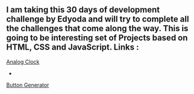 I am taking this 30 days of development challenge by Edyoda and will try to complete all the challenges that come along the way.
This is going to be interesting set of Projects based on HTML, CSS and JavaScript.
Links :
-
[Analog Clock](https://644a898ba163880e6324c6f8--leafy-beignet-86013e.netlify.app/)

-
[Button Generator](https://remarkable-lokum-8442c8.netlify.app/)
